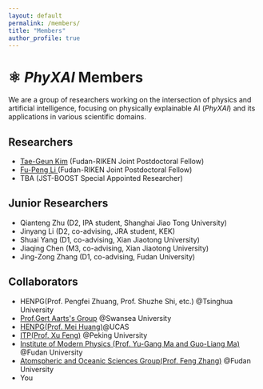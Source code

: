 ```yaml
---
layout: default
permalink: /members/
title: "Members"
author_profile: true
---
```


# ⚛️ *PhyXAI* Members

We are a group of researchers working on the intersection of physics and artificial intelligence, focusing on physically explainable AI (*PhyXAI*) and its applications in various scientific domains.

## Researchers
- <a href='https://axect.github.io/'> Tae-Geun Kim</a> (Fudan-RIKEN Joint Postdoctoral Fellow)
- <a href='https://leefp29.github.io/'> Fu-Peng Li </a> (Fudan-RIKEN Joint Postdoctoral Fellow)
- TBA (JST-BOOST Special Appointed Researcher)

## Junior Researchers

- Qianteng Zhu (D2, IPA student, Shanghai Jiao Tong University)
- Jinyang Li (D2, co-advising, JRA student, KEK)
- Shuai Yang (D1, co-advising, Xian Jiaotong University)
- Jiaqing Chen (M3, co-advising, Xian Jiaotong University)
- Jing-Zong Zhang (D1, co-advising, Fudan University)

## Collaborators

- HENPG(Prof. Pengfei Zhuang, Prof. Shuzhe Shi, etc.) @Tsinghua University
- <a href='http://pyweb.swan.ac.uk/~aarts/'>Prof.Gert Aarts's Group</a> @Swansea University
- <a href='https://nuclear.ucas.ac.cn/index.php/en/storeroom/kytd/labs-2/labs-8'> HENPG(Prof. Mei Huang)</a>@UCAS
- <a href= 'https://faculty.pku.edu.cn/fengxu/en/index.htm'>ITP(Prof. Xu Feng)</a> @Peking University
- <a href='https://imp.fudan.edu.cn/'>Institute of Modern Physics (Prof. Yu-Gang Ma and Guo-Liang Ma)</a> @Fudan University
- <a href='https://atmsci.fudan.edu.cn/ca/26/c14809a248358/page.htm'>Atomspheric and Oceanic Sciences Group(Prof. Feng Zhang)</a> @Fudan University
- You



